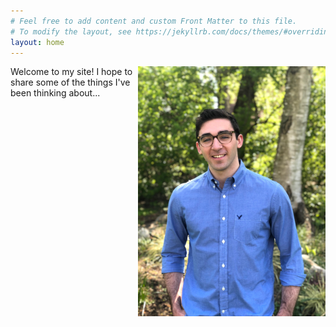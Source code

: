 ```yaml
---
# Feel free to add content and custom Front Matter to this file.
# To modify the layout, see https://jekyllrb.com/docs/themes/#overriding-theme-defaults
layout: home
---
```

<img src="/images/Backyard_2.jpg" alt="This is me" width="300" align="right"/>
Welcome to my site! I hope to share some of the things I've been thinking about...
<a rel="me" href="https://neuromatch.social/@jrudoler"></a>
